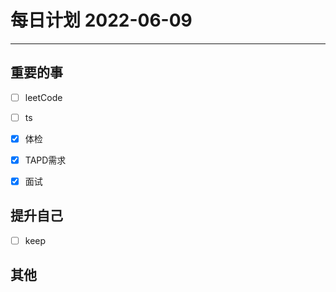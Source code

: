 #  每日计划 2022-06-09
---
## 重要的事
- [ ]  leetCode
- [ ]  ts
- [x]  体检
- [x] TAPD需求
- [x] 面试



## 提升自己
- [ ]  keep
  



## 其他








